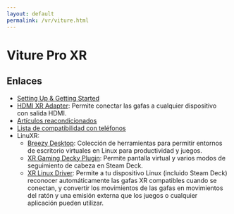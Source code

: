 ```yaml
---
layout: default
permalink: /vr/viture.html
---
```


# Viture Pro XR

## Enlaces

* [Setting Up & Getting Started](https://academy.viture.com/xr_glasses/set_up)
* [HDMI XR Adapter](https://academy.viture.com/hdmi_xr_adapter/introduction): Permite conectar las gafas a cualquier dispositivo con salida HDMI.
* [Artículos reacondicionados](https://www.ebay.com/str/vitureus)
* [Lista de compatibilidad con teléfonos](https://www.viture.com/compatibility#phone)
* LinuXR:
    * [Breezy Desktop](https://github.com/wheaney/breezy-desktop): Colección de herramientas para permitir entornos de escritorio virtuales en Linux para productividad y juegos.
    * [XR Gaming Decky Plugin](https://github.com/wheaney/decky-XRGaming): Permite pantalla virtual y varios modos de seguimiento de cabeza en Steam Deck.
    * [XR Linux Driver](https://github.com/wheaney/XRLinuxDriver): Permite a tu dispositivo Linux (incluido Steam Deck) reconocer automáticamente las gafas XR compatibles cuando se conectan, y convertir los movimientos de las gafas en movimientos del ratón y una emisión externa que los juegos o cualquier aplicación pueden utilizar.
